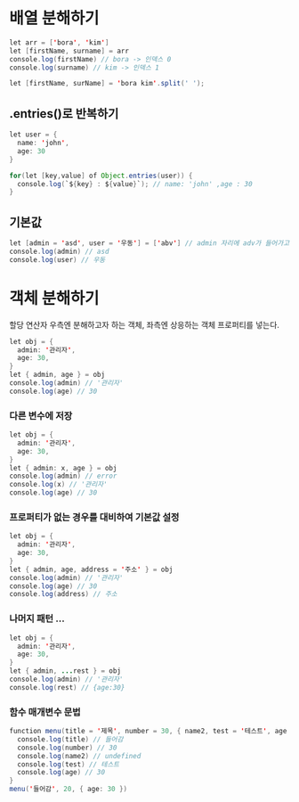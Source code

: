 # 배열 분해하기
```java
let arr = ['bora', 'kim']
let [firstName, surname] = arr
console.log(firstName) // bora -> 인덱스 0
console.log(surname) // kim -> 인덱스 1
```
```java
let [firstName, surName] = 'bora kim'.split(' ');
```

## .entries()로 반복하기
```java
let user = {
  name: 'john',
  age: 30
}

for(let [key,value] of Object.entries(user)) {
  console.log(`${key} : ${value}`); // name: 'john' ,age : 30
}
```

## 기본값
```java
let [admin = 'asd', user = '우동'] = ['abv'] // admin 자리에 adv가 들어가고 user자리엔 기본값인 우동이 들어감
console.log(admin) // asd
console.log(user) // 우동
```


# 객체 분해하기
할당 연산자 우측엔 분해하고자 하는 객체, 좌측엔 상응하는 객체 프로퍼티를 넣는다.

```java
let obj = {
  admin: '관리자',
  age: 30,
}
let { admin, age } = obj
console.log(admin) // '관리자'
console.log(age) // 30
```
### 다른 변수에 저장
```java
let obj = {
  admin: '관리자',
  age: 30,
}
let { admin: x, age } = obj
console.log(admin) // error
console.log(x) // '관리자'
console.log(age) // 30
```

### 프로퍼티가 없는 경우를 대비하여 기본값 설정
```java
let obj = {
  admin: '관리자',
  age: 30,
}
let { admin, age, address = '주소' } = obj
console.log(admin) // '관리자'
console.log(age) // 30
console.log(address) // 주소
```

### 나머지 패턴 ...
```java
let obj = {
  admin: '관리자',
  age: 30,
}
let { admin, ...rest } = obj
console.log(admin) // '관리자'
console.log(rest) // {age:30}
```

### 함수 매개변수 문법
```java
function menu(title = '제목', number = 30, { name2, test = '테스트', age }) {
  console.log(title) // 들어감
  console.log(number) // 30
  console.log(name2) // undefined
  console.log(test) // 테스트
  console.log(age) // 30
}
menu('들어감', 20, { age: 30 })
```






